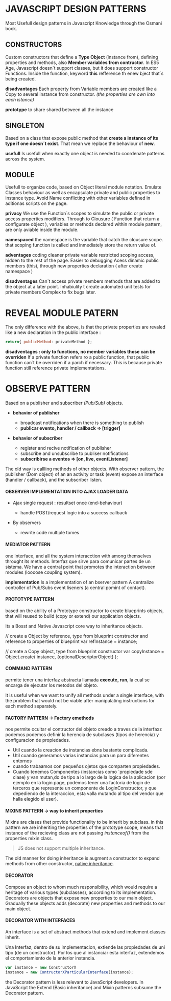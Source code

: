 # JAVASCRIPT DESIGN PATTERNS

Most Usefull design patterns in Javascript Knowledge through the Osmani book.

## CONSTRUCTORS
Custom constructors that define a **Type Object** (instance from), 
defining properties and methods, also **Member variables from contructor**.
In ES5 Age, Javascript doesn´t support classes, but it does support constructor Functions.
Inside the function, keyword **this** refference th enew bject that´s being created.

**disadvantages**
Each property from Variable members are created like a Copy to several instance from constructor.
*(the properties are own into each istance)*

**prototype**
to share shared between all the instance


## SINGLETON
Based on a class that expose public method that **create a instance of its type if one doesn´t exist**.
That mean we replace the behaviour of **new**. 

**usefull**
Is usefull when exactly one object is needed to coordenate patterns across the system.


## MODULE
Usefull to organize code, based on Object literal module notation.
Emulate Classes behaviour as well as encapsulate private and public properties to instance type.
Avoid Name conflicting with other variables defined in aditionas scripts on the page.

**privacy**
We use the Function´s scopes to simulate the public or private access properties modifiers.
Through to Clousure ( Function that return a configurate object ), 
variables or methods declared within module pattern, are only aviable inside the module.

**namespaced**
the namespace is the variable that catch the clousure scope.
that scoping function is called and inmediately store the return value of.

**adventages**
coding cleaner
private variable restricted scoping access, hidden to the rest of the page.
Easier to debugging
Acess dinamic public members (this), through new properties declaration ( after create namespace )

**disadventages**
Can´t access private members methods that are added to the object at a later point.
Inhabiulity t create automated unit tests for private members
Complex to fix bugs later.

# REVEAL MODULE PATERN
The only difference with the above, is that the private properties are revaled 
like a new declaration in the public interface :
```javascript
return{ publicMethod: privateMethod };
```
**disadventages : only to functions, no member variables those can be overriden**
If a private function refers ro a public function, 
that public function can´t be overriden if a parch if necessary.
This is because private function still reference private implementations.

# OBSERVE PATTERN
Based on a publisher and subscriber *(Pub/Sub)* objects.
- **behavior of publisher**
    - broadcast notifications when there is something to publish
    - **publicar evento, handler / callback => [trigger]**

    
- **behavior of subscriber**
    - register and recive notification of publisher
    - subscribe and unsubscribe to publiser notifications
    - **subscribirse a eventos => [on, live, eventListener]**
    

The old way is callling methods of other objects. 
With observer pattern, the publisher (Dom object) of an an activity or task  (event) expose an interface (handler / callback),
and the subscriber listen.


#### OBSERVER IMPLEMENTATION INTO AJAX LOADER DATA
- Ajax single request : resultset once (end-behaviour)
    - handle POST/request logic into a success callback

- By observers
    - rewrite code multiple tomes

#### MEDIATOR PATTERN
one interface, and all the system interacction with among themselves throught its methods.
Interfaz que sirve para comunicar partes de un sistema.
We have a central point that promotes the interaction between modules (loooose coupling system).


**implementation**
Is a implementation of an bserver pattern
A centralize controller of Pub/Subs event liseners (a central pomint of contact).

#### PROTOTYPE PATTERN
based on the ability of a Prototype constructor to create blueprints objects,
that will reused to build (copy or extend) our application objects.

Its a Bosst and Native Javascript core way to inheritance objects.

// create a Object by reference, type from blueprint constructor and reference to properties of blueprint
var refInstance = instance;

// create a Copy object, type from blueprint constructor
var copyInstance = Object.create( instance, {optionalDescriptorObject} );


#### COMMAND PATTERN
permite tener una interfaz abstracta llamada **execute, run**, la cual se encarga de ejecutar 
los metodos del objeto.

It is useful when we want to unify all methods under a single interface, 
with the problem that would not be viable after manipulating instructions for each method separately.


#### FACTORY PATTERN -> Factory emethods
nos permite ocultar el contructor del objeto creado
a traves de la interfaxz podemos podemos definir la herencia de subclases (tipos de herencia)
y configuracion de propiedades.
- Util cuando la creacion de instancias ebns bastante complicada.
- Util cuando generamos varias instancias para un para diferentes entornos
- cuando trabaamos con pequeños ojetos que comparten propiedades.
- Cuando tenemos Componentes (instancias como `propiedade sde clase) y van mutan,do de tipo a lo largo de la logica de la aplicacion
(por ejemplo en la login page, podemos tener una factoria de login de terceros que represente un componente de LoginConstructor, y 
que depediendo de la interaccion, esta valla mutando al tipo del vendor que halla elegido el user). 


#### MIXINS PATTERN -> way to inherit properties
Mixins are clases thet provide functionality to be inherit by subclass.
in this pattern we are inheriting the properties of the prototype scope, 
means that instance of the recieving class are not passing *instanceof()* 
from the properties mixin class.
> JS does not support multiple inheritance.

The old manner for doing inheritance is augment a constructor to expand methods from other constructor, 
[native inheritance](https://github.com/fernandoPalaciosGit/osmani-design-patterns/blob/master/patterns/basic-inherit.js "extend inheritance inteance behaviour").


#### DECORATOR
Compose an object to whom much responsibility, 
which would require a heritage of various types (subclasses), according to its implementation.
Decorators are objects that expose new properties to our main object.
Gradually these objects adds (decorate) new properties and methods to our main object.


#### DECORATOR WITH INTERFACES
An interface is a set of abstract methods that extend and implement classes inherit.

Una Interfaz, dentro de su implementacion, extiende las propiedades de uni tipo (de un constructor).
Por los que al instanciar esta interfaz, extendemos el comportamiento de la anterior instancia.
```javascript
var instance = new ConstructorX
instance = new ContructorXParticularInterface(instance);
```
the Decorator pattern is less relevant to JavaScript developers.
In JavaScript the Extend (Basic inheritance) and Mixin patterns subsume the Decorator pattern.
